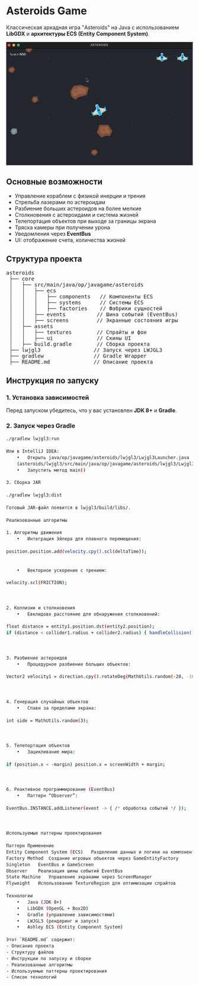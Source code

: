# Asteroids Game

Классическая аркадная игра "Asteroids" на Java с использованием **LibGDX** и **архитектуры ECS (Entity Component System)**.

![Game Preview](assets/preview.gif)

## Основные возможности
- Управление кораблем с физикой инерции и трения
- Стрельба лазерами по астероидам
- Разбиение больших астероидов на более мелкие
- Столкновения с астероидами и система жизней
- Телепортация объектов при выходе за границы экрана
- Тряска камеры при получении урона
- Уведомления через **EventBus**
- UI: отображение счета, количества жизней

## Структура проекта
<pre>
asteroids
 ├── core
 │   ├── src/main/java/op/javagame/asteroids
 │   │   ├── ecs
 │   │   │   ├── components   // Компоненты ECS
 │   │   │   ├── systems      // Системы ECS
 │   │   │   ├── factories    // Фабрики сущностей
 │   │   ├── events          // Шина событий (EventBus)
 │   │   ├── screens         // Экранные состояния игры
 │   ├── assets
 │   │   ├── textures        // Спрайты и фон
 │   │   ├── ui              // Скины UI
 │   ├── build.gradle        // Сборка проекта
 ├── lwjgl3                 // Запуск через LWJGL3
 ├── gradlew                // Gradle Wrapper
 ├── README.md              // Описание проекта
</pre>

## Инструкция по запуску
### 1. Установка зависимостей
Перед запуском убедитесь, что у вас установлен **JDK 8+** и **Gradle**.

### 2. Запуск через Gradle
```sh
./gradlew lwjgl3:run

Или в IntelliJ IDEA:
	•	Открыть java/op/javagame/asteroids/lwjgl3/Lwjgl3Launcher.java
	(asteroids/lwjgl3/src/main/java/op/javagame/asteroids/lwjgl3/Lwjgl3Launcher.java)
	•	Запустить метод main()

3. Сборка JAR

./gradlew lwjgl3:dist

Готовый JAR-файл появится в lwjgl3/build/libs/.

Реализованные алгоритмы

1. Алгоритмы движения
	•	Интеграция Эйлера для плавного перемещения:

position.position.add(velocity.cpy().scl(deltaTime));


	•	Векторное ускорение с трением:

velocity.scl(FRICTION);



2. Коллизии и столкновения
	•	Евклидово расстояние для обнаружения столкновений:

float distance = entity1.position.dst(entity2.position);
if (distance < collider1.radius + collider2.radius) { handleCollision(); }



3. Разбиение астероидов
	•	Процедурное разбиение больших объектов:

Vector2 velocity1 = direction.cpy().rotateDeg(MathUtils.random(-20, -10)).scl(splitSpeed);



4. Генерация случайных объектов
	•	Спавн за пределами экрана:

int side = MathUtils.random(3);



5. Телепортация объектов
	•	Зацикливание мира:

if (position.x < -margin) position.x = screenWidth + margin;



6. Реактивное программирование (EventBus)
	•	Паттерн “Observer”:

EventBus.INSTANCE.addListener(event -> { /* обработка событий */ });



Используемые паттерны проектирования

Паттерн	Применение
Entity Component System (ECS)	Разделение данных и логики на компоненты и системы
Factory Method	Создание игровых объектов через GameEntityFactory
Singleton	EventBus и GameScreen
Observer	Реализация шины событий EventBus
State Machine	Управление экранами через ScreenManager
Flyweight	Использование TextureRegion для оптимизации спрайтов

Технологии
	•	Java (JDK 8+)
	•	LibGDX (OpenGL + Box2D)
	•	Gradle (управление зависимостями)
	•	LWJGL3 (рендеринг и запуск)
	•	Ashley ECS (Entity Component System)

Этот `README.md` содержит:
- Описание проекта
- Структуру файлов
- Инструкции по запуску и сборке
- Реализованные алгоритмы
- Используемые паттерны проектирования
- Список технологий
